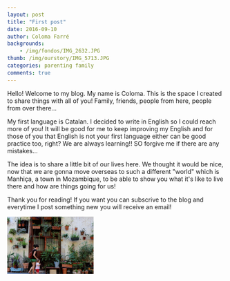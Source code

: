 ```yaml
---
layout: post
title: "First post"
date: 2016-09-10
author: Coloma Farré
backgrounds:
    - /img/fondos/IMG_2632.JPG
thumb: /img/ourstory/IMG_5713.JPG
categories: parenting family
comments: true
---
```


Hello! Welcome to my blog. My name is Coloma. This is the space I created to share things with all of you! Family, friends, people from here, people from over there...

My first language is Catalan. I decided to write in English so I could reach more of you! It will be good for me to keep improving my English and for those of you that English is not your first language either can be good practice too, right? We are always learning!! SO forgive me if there are any mistakes...

The idea is to share a little bit of our lives here. We thought it would be nice, now that we are gonna move overseas to such a different "world" which is Manhiça, a town in Mozambique, to be able to show you what it's like to live there and how are things going for us!

Thank you for reading! If you want you can subscrive to the blog and everytime I post something new you will receive an email!  

<a href="/img/IMG_4652-ANIMATION.gif"> <img border="0" alt="Caption goes here" src = "/img/IMG_4652-ANIMATION.gif" width = "200"></a>
